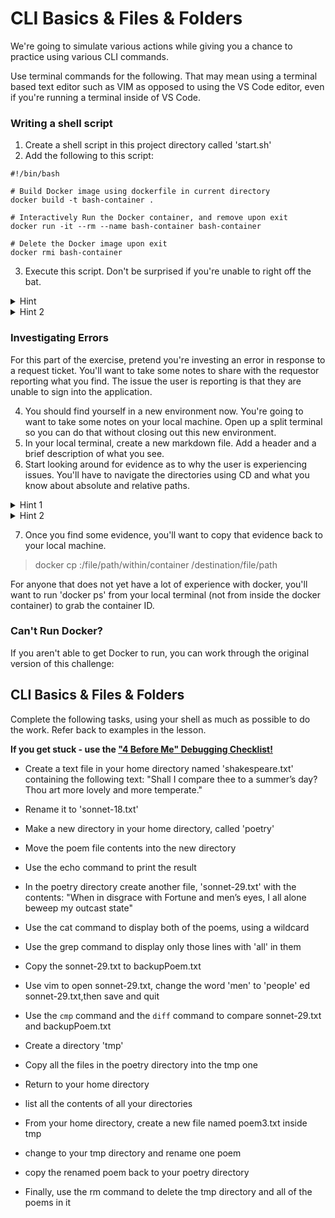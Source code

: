 
# CLI Basics & Files & Folders

We're going to simulate various actions while giving you a chance to practice using various CLI commands.

Use terminal commands for the following. That may mean using a terminal based text editor such as VIM as opposed to using the VS Code editor, even if you're running a terminal inside of VS Code.  

### Writing a shell script

1. Create a shell script in this project directory called 'start.sh'
2. Add the following to this script:

```
#!/bin/bash

# Build Docker image using dockerfile in current directory
docker build -t bash-container .

# Interactively Run the Docker container, and remove upon exit
docker run -it --rm --name bash-container bash-container

# Delete the Docker image upon exit
docker rmi bash-container
```

3. Execute this script.  Don't be surprised if you're unable to right off the bat.

<details>
  <summary>Hint</summary>
  Before you can run this script, you may find that you'll need to modify the **permissions** on this file so that it is executable. 
</details>

<details>
  <summary>Hint 2</summary>
  Once you've added execute permissions, you can run `./start.sh`.  Notice the command requires us to begin with a relative path prior to calling the file by its name.  If you were to try `start.sh`, it would fail.  Why is this?
</details>

### Investigating Errors

For this part of the exercise, pretend you're investing an error in response to a request ticket.  You'll want to take some notes to share with the requestor reporting what you find.  The issue the user is reporting is that they are unable to sign into the application.

4. You should find yourself in a new environment now.  You're going to want to take some notes on your local machine.  Open up a split terminal so you can do that without closing out this new environment.
5. In your local terminal, create a new markdown file.  Add a header and a brief description of what you see.
6. Start looking around for evidence as to why the user is experiencing issues.  You'll have to navigate the directories using CD and what you know about absolute and relative paths.

<details>
  <summary>Hint 1</summary>
  That evidence will likely be a log file and whatever the error in the log file is pointing to, like a configuration file perhaps? 
</details>

<details>
  <summary>Hint 2</summary>
  Remember, files and folders can be hidden.
</details>

7. Once you find some evidence, you'll want to copy that evidence back to your local machine.  

> docker cp <containerId>:/file/path/within/container /destination/file/path

For anyone that does not yet have a lot of experience with docker, you'll want to run 'docker ps' from your local terminal (not from inside the docker container) to grab the container ID.

### Can't Run Docker?

If you aren't able to get Docker to run, you can work through the original version of this challenge:

## CLI Basics & Files & Folders

Complete the following tasks, using your shell as much as possible to do the work. Refer back to examples in the lesson.

**If you get stuck - use the ["4 Before Me" Debugging Checklist!](https://docs.google.com/document/d/1nseOs5oabYBKNHfwJZNAR7GlU0zkZxNagsw63AD7XV0/edit)**

- Create a text file in your home directory named 'shakespeare.txt' containing the following text:
  "Shall I compare thee to a summer’s day?
  Thou art more lovely and more temperate."

- Rename it to 'sonnet-18.txt'

- Make a new directory in your home directory, called 'poetry'
- Move the poem file contents into the new directory
- Use the echo command to print the result

- In the poetry directory create another file, 'sonnet-29.txt' with the contents:
  "When in disgrace with Fortune and men’s eyes,
  I all alone beweep my outcast state"

- Use the cat command to display both of the poems, using a wildcard

- Use the grep command to display only those lines with 'all' in them
- Copy the sonnet-29.txt to backupPoem.txt

- Use vim to open sonnet-29.txt, change the word 'men' to 'people'
  ed sonnet-29.txt,then save and quit

- Use the `cmp` command and the `diff` command to compare sonnet-29.txt and backupPoem.txt

- Create a directory 'tmp'
- Copy all the files in the poetry directory into the tmp one

- Return to your home directory

- list all the contents of all your directories

- From your home directory, create a new file named poem3.txt inside tmp

- change to your tmp directory and rename one poem
- copy the renamed poem back to your poetry directory

- Finally, use the rm command to delete the tmp directory and all of the poems in it
